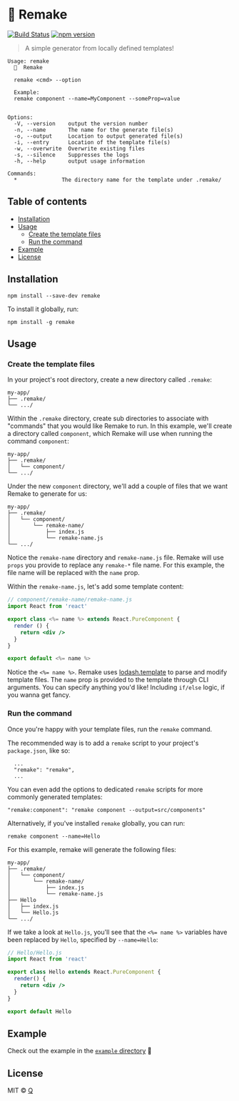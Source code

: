# 🦋 Remake

[![Build Status](https://travis-ci.org/ItsJonQ/remake.svg?branch=master)](https://travis-ci.org/ItsJonQ/remake)
[![npm version](https://badge.fury.io/js/remake.svg)](https://badge.fury.io/js/remake)

> A simple generator from locally defined templates!

```
Usage: remake
  🦋  Remake

  remake <cmd> --option

  Example:
  remake component --name=MyComponent --someProp=value


Options:
  -V, --version    output the version number
  -n, --name       The name for the generate file(s)
  -o, --output     Location to output generated file(s)
  -i, --entry      Location of the template file(s)
  -w, --overwrite  Overwrite existing files
  -s, --silence    Suppresses the logs
  -h, --help       output usage information

Commands:
  *              The directory name for the template under .remake/
```

## Table of contents

<!-- START doctoc generated TOC please keep comment here to allow auto update -->
<!-- DON'T EDIT THIS SECTION, INSTEAD RE-RUN doctoc TO UPDATE -->

- [Installation](#installation)
- [Usage](#usage)
  - [Create the template files](#create-the-template-files)
  - [Run the command](#run-the-command)
- [Example](#example)
- [License](#license)

<!-- END doctoc generated TOC please keep comment here to allow auto update -->

## Installation

```
npm install --save-dev remake
```

To install it globally, run:

```
npm install -g remake
```

## Usage

### Create the template files

In your project's root directory, create a new directory called `.remake`:

```
my-app/
├── .remake/
└── .../
```

Within the `.remake` directory, create sub directories to associate with "commands" that you would like Remake to run. In this example, we'll create a directory called `component`, which Remake will use when running the command `component`:

```
my-app/
├── .remake/
│   └── component/
└── .../
```

Under the new `component` directory, we'll add a couple of files that we want Remake to generate for us:

```
my-app/
├── .remake/
│   └── component/
│       └── remake-name/
│           ├── index.js
│           └── remake-name.js
└── .../
```

Notice the `remake-name` directory and `remake-name.js` file. Remake will use `props` you provide to replace any `remake-*` file name. For this example, the file name will be replaced with the `name` prop.

Within the `remake-name.js`, let's add some template content:

```jsx
// component/remake-name/remake-name.js
import React from 'react'

export class <%= name %> extends React.PureComponent {
  render () {
    return <div />
  }
}

export default <%= name %>
```

Notice the `<%= name %>`. Remake uses [lodash.template](https://lodash.com/docs/4.17.11#template) to parse and modify template files. The `name` prop is provided to the template through CLI arguments. You can specify anything you'd like! Including `if/else` logic, if you wanna get fancy.

### Run the command

Once you're happy with your template files, run the `remake` command.

The recommended way is to add a `remake` script to your project's `package.json`, like so:

```
  ...
  "remake": "remake",
  ...
```

You can even add the options to dedicated `remake` scripts for more commonly generated templates:

```
"remake:component": "remake component --output=src/components"
```

Alternatively, if you've installed `remake` globally, you can run:

```
remake component --name=Hello
```

For this example, remake will generate the following files:

```
my-app/
├── .remake/
│   └── component/
│       └── remake-name/
│           ├── index.js
│           └── remake-name.js
├── Hello
│   ├── index.js
│   └── Hello.js
└── .../
```

If we take a look at `Hello.js`, you'll see that the `<%= name %>` variables have been replaced by `Hello`, specified by `--name=Hello`:

```jsx
// Hello/Hello.js
import React from 'react'

export class Hello extends React.PureComponent {
  render() {
    return <div />
  }
}

export default Hello
```

## Example

Check out the example in the [`example` directory](https://github.com/ItsJonQ/remake/tree/master/example) 🙌

## License

MIT © [Q](https://jonquach.com)
